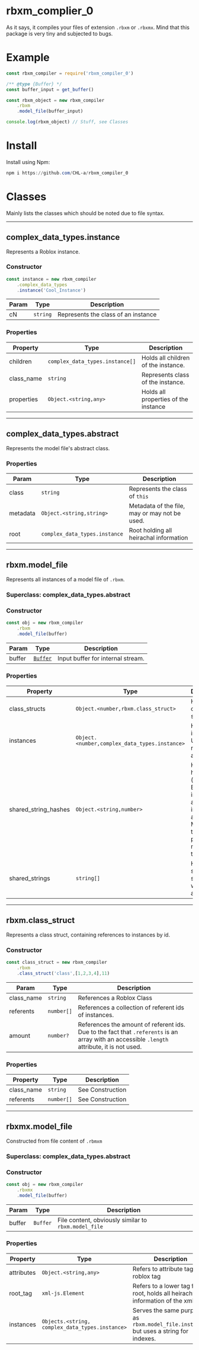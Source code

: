 # rbxm_complier_0

As it says, it compiles your files of extension `.rbxm` or `.rbxmx`. Mind that this package is very tiny and subjected to bugs.
# Example
```js
const rbxm_compiler = require('rbxm_compiler_0')

/** @type {Buffer} */
const buffer_input = get_buffer()

const rbxm_object = new rbxm_compiler
    .rbxm
    .model_file(buffer_input)

console.log(rbxm_object) // Stuff, see Classes

```
# Install
Install using Npm:
```powershell
npm i https://github.com/CHL-a/rbxm_compiler_0
```

# Classes
Mainly lists the classes which should be noted due to file syntax.

---

## complex_data_types.instance
Represents a Roblox instance.
### Constructor
```js
const instance = new rbxm_compiler
	.complex_data_types
	.instance('Cool_Instance')
```
|Param|Type|Description|
|-|-|-|
|cN|`string`|Represents the class of an instance
### Properties
|Property|Type|Description
|-|-|-|
|children|`complex_data_types.instance[]`|Holds all children of the instance.|
|class_name|`string`|Represents class of the instance.|
|properties|`Object.<string,any>`|Holds all properties of the instance|
---

## complex_data_types.abstract
Represents the model file's abstract class.
### Properties
|Param|Type|Description|
|-|-|-|
|class|`string`|Represents the class of `this`
|metadata|`Object.<string,string>`|Metadata of the file, may or may not be used.
|root|`complex_data_types.instance`|Root holding all heirachal information
---

## rbxm.model_file
Represents all instances of a model file of `.rbxm`.
### Superclass: complex_data_types.abstract
### Constructor
```js
const obj = new rbxm_compiler
    .rbxm
    .model_file(buffer)
```
|Param|Type|Description|
|-|-|-|
|buffer|[`Buffer`](https://nodejs.org/api/buffer.html#class-buffer)|Input buffer for internal stream.
### Properties
|Property|Type|Description|
|-|-|-|
|class_structs|`Object.<number,rbxm.class_struct>`|Holds all class structs.|
|instances|`Object.<number,complex_data_types.instance>`|Holds all instances. Uses referent ids as indexes.|
|shared_string_hashes|`Object.<string,number>`| Holds all hashes (encoded in Base64) as indexes and an integer for an array. Mind that this property needs testing.|
|shared_strings|`string[]`|Holds shared strings within an array.|
---

## rbxm.class_struct
Represents a class struct, containing references to instances by id.
### Constructor
```js
const class_struct = new rbxm_compiler
    .rbxm
    .class_struct('class',[1,2,3,4],11)
```
|Param|Type|Description|
|-|-|-|
|class_name|`string`|References a Roblox Class|
|referents|`number[]`|References a collection of referent ids of instances.|
|amount|`number?`|References the amount of referent ids. Due to the fact that `.referents` is an array with an accessible `.length` attribute, it is not used.
### Properties
|Property|Type|Description
|-|-|-|
|class_name|`string`|See Construction
|referents|`number[]`|See Construction
---

## rbxmx.model_file
Constructed from file content of `.rbmxm`
### Superclass: complex_data_types.abstract
### Constructor
```js
const obj = new rbxm_compiler
    .rbxmx
    .model_file(buffer)
```

|Param|Type|Description|
|-|-|-|
|buffer|`Buffer`|File content, obviously similar to `rbxm.model_file`
### Properties
|Property|Type|Description
|-|-|-|
|attributes|`Object.<string,any>`|Refers to attribute tag of roblox tag|
|root_tag|`xml-js.Element`|Refers to a lower tag from root, holds all heirachy information of the xml tag.|
|instances|`Objects.<string, complex_data_types.instance>`| Serves the same purpose as `rbxm.model_file.instances` but uses a string for indexes.